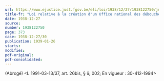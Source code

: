 ```yaml
---
url: https://www.ejustice.just.fgov.be/eli/loi/1938/12/27/1938122750/justel
title-fr: "Loi relative à la création d'un Office national des débouchés agricoles et horticoles. (NOTE : Consultation des versions antérieures à partir du 01-01-1987 et mise à jour au 04-02-1995) Voir modification(s)"
date: 1938-12-27
source:
number: 1938122750
page: 373
case: 1938-12-27/30
publication: 1939-01-26
starts:
modifies:
pdf-original:
pdf-consolidated:
---
```


(Abrogé) <L 1991-03-13/37, art. 26bis, § 6, 002;  En vigueur :  30-412-1994>

